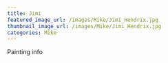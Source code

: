 ```yaml
---
title: Jimi
featured_image_url: /images/Mike/Jimi_Hendrix.jpg
thumbnail_image_url: /images/Mike/Jimi_Hendrix.jpg
categories: Mike
---
```

Painting info
